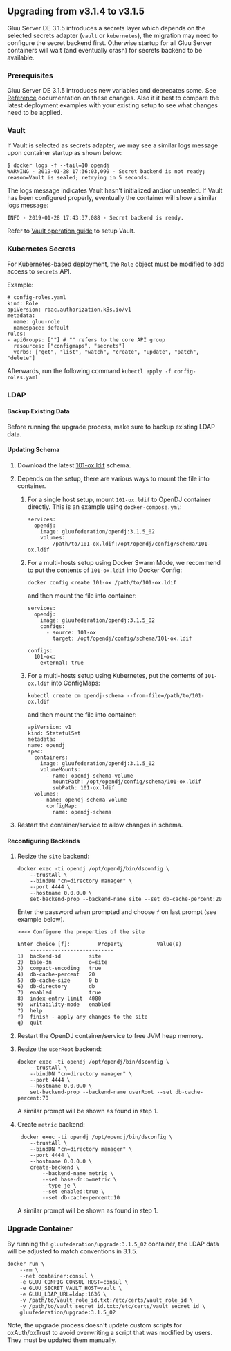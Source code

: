 ## Upgrading from v3.1.4 to v3.1.5

Gluu Server DE 3.1.5 introduces a secrets layer which depends on the selected secrets adapter (`vault` or `kubernetes`), the migration may need to configure the secret backend first. Otherwise startup for all Gluu Server containers will wait (and eventually crash) for secrets backend to be available.

### Prerequisites

Gluu Server DE 3.1.5 introduces new variables and deprecates some. See [Reference](../reference/index.md) documentation on these changes. Also it it best to compare the latest deployment examples with your existing setup to see what changes need to be applied.

### Vault

If Vault is selected as secrets adapter, we may see a similar logs message upon container startup as shown below:

    $ docker logs -f --tail=10 opendj
    WARNING - 2019-01-28 17:36:03,099 - Secret backend is not ready; reason=Vault is sealed; retrying in 5 seconds.

The logs message indicates Vault hasn't initialized and/or unsealed.
If Vault has been configured properly, eventually the container will show a similar logs message:

    INFO - 2019-01-28 17:43:37,088 - Secret backend is ready.

Refer to [Vault operation guide](./vault.md) to setup Vault.

### Kubernetes Secrets

For Kubernetes-based deployment, the `Role` object must be modified to add access to `secrets` API.

Example:

```
# config-roles.yaml
kind: Role
apiVersion: rbac.authorization.k8s.io/v1
metadata:
  name: gluu-role
  namespace: default
rules:
- apiGroups: [""] # "" refers to the core API group
  resources: ["configmaps", "secrets"]
  verbs: ["get", "list", "watch", "create", "update", "patch", "delete"]
```

Afterwards, run the following command `kubectl apply -f config-roles.yaml`

### LDAP

#### Backup Existing Data

Before running the upgrade process, make sure to backup existing LDAP data.

#### Updating Schema

1.  Download the latest [101-ox.ldif](https://github.com/GluuFederation/docker-opendj/raw/3.1.5/schemas/101-ox.ldif) schema.

1.  Depends on the setup, there are various ways to mount the file into container.

    1.  For a single host setup, mount `101-ox.ldif` to OpenDJ container directly. This is an example using `docker-compose.yml`:

            services:
              opendj:
                image: gluufederation/opendj:3.1.5_02
                volumes:
                  - /path/to/101-ox.ldif:/opt/opendj/config/schema/101-ox.ldif

    1.  For a multi-hosts setup using Docker Swarm Mode, we recommend to put the contents of `101-ox.ldif` into Docker Config:

            docker config create 101-ox /path/to/101-ox.ldif

        and then mount the file into container:

            services:
              opendj:
                image: gluufederation/opendj:3.1.5_02
                configs:
                  - source: 101-ox
                    target: /opt/opendj/config/schema/101-ox.ldif

            configs:
              101-ox:
                external: true

    1.  For a multi-hosts setup using Kubernetes, put the contents of `101-ox.ldif` into ConfigMaps:

            kubectl create cm opendj-schema --from-file=/path/to/101-ox.ldif

        and then mount the file into container:

            apiVersion: v1
            kind: StatefulSet
            metadata:
            name: opendj
            spec:
              containers:
                image: gluufederation/opendj:3.1.5_02
                volumeMounts:
                  - name: opendj-schema-volume
                    mountPath: /opt/opendj/config/schema/101-ox.ldif
                    subPath: 101-ox.ldif
              volumes:
                - name: opendj-schema-volume
                  configMap:
                    name: opendj-schema

1.  Restart the container/service to allow changes in schema.

#### Reconfiguring Backends

1.  Resize the `site` backend:

        docker exec -ti opendj /opt/opendj/bin/dsconfig \
            --trustAll \
            --bindDN "cn=directory manager" \
            --port 4444 \
            --hostname 0.0.0.0 \
            set-backend-prop --backend-name site --set db-cache-percent:20

    Enter the password when prompted and choose `f` on last prompt (see example below).

    ```
    >>>> Configure the properties of the site

    Enter choice [f]:         Property           Value(s)
        ---------------------------
    1)  backend-id         site
    2)  base-dn            o=site
    3)  compact-encoding   true
    4)  db-cache-percent   20
    5)  db-cache-size      0 b
    6)  db-directory       db
    7)  enabled            true
    8)  index-entry-limit  4000
    9)  writability-mode   enabled
    ?)  help
    f)  finish - apply any changes to the site
    q)  quit
    ```

1.  Restart the OpenDJ container/service to free JVM heap memory.

1.  Resize the `userRoot` backend:

        docker exec -ti opendj /opt/opendj/bin/dsconfig \
            --trustAll \
            --bindDN "cn=directory manager" \
            --port 4444 \
            --hostname 0.0.0.0 \
            set-backend-prop --backend-name userRoot --set db-cache-percent:70

    A similar prompt will be shown as found in step 1.

1.  Create `metric` backend:

         docker exec -ti opendj /opt/opendj/bin/dsconfig \
            --trustAll \
            --bindDN "cn=directory manager" \
            --port 4444 \
            --hostname 0.0.0.0 \
            create-backend \
                --backend-name metric \
                --set base-dn:o=metric \
                --type je \
                --set enabled:true \
                --set db-cache-percent:10

    A similar prompt will be shown as found in step 1.

### Upgrade Container

By running the `gluufederation/upgrade:3.1.5_02` container, the LDAP data will be adjusted to match conventions in 3.1.5.

    docker run \
        --rm \
        --net container:consul \
        -e GLUU_CONFIG_CONSUL_HOST=consul \
        -e GLUU_SECRET_VAULT_HOST=vault \
        -e GLUU_LDAP_URL=ldap:1636 \
        -v /path/to/vault_role_id.txt:/etc/certs/vault_role_id \
        -v /path/to/vault_secret_id.txt:/etc/certs/vault_secret_id \
        gluufederation/upgrade:3.1.5_02

Note, the upgrade process doesn't update custom scripts for oxAuth/oxTrust to avoid overwriting a script that was modified by users. They must be updated them manually.
